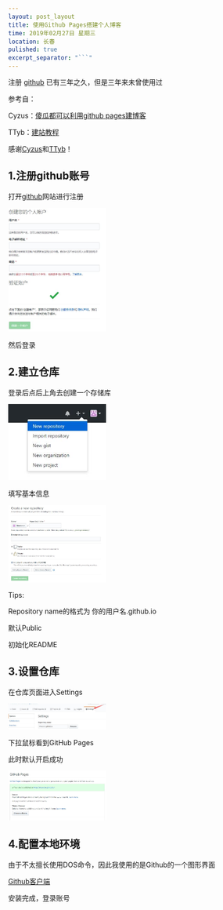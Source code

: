 ```yaml
---
layout: post_layout
title: 使用Github Pages搭建个人博客
time: 2019年02月27日 星期三
location: 长春
pulished: true
excerpt_separator: "```"
---
```


注册 [github](https://github.com) 已有三年之久，但是三年来未曾使用过

参考自：

Cyzus：[傻瓜都可以利用github pages建博客](http://cyzus.github.io/2015/06/21/github-build-blog/)

TTyb：[建站教程](http://www.tybai.com/gitblogfirst/_%E5%BB%BA%E7%AB%99%E6%95%99%E7%A8%8B.html)

感谢[Cyzus](http://cyzus.github.io/)和[TTyb](http://www.tybai.com/)！



## 1.注册github账号

打开[github](https://github.com/)网站进行注册

<img src="/assets/img/blogs/2019-02-27/1-1register.JPG" width="200px" />

然后登录



## 2.建立仓库

登录后点后上角去创建一个存储库

<img src="/assets/img/blogs/2019-02-27/2-1.JPG" width="200px" />

填写基本信息

<img src="/assets/img/blogs/2019-02-27/2-2.JPG" width="200px" />

Tips:

Repository name的格式为 你的用户名.github.io

默认Public

初始化README



## 3.设置仓库

在仓库页面进入Settings

<img src="/assets/img/blogs/2019-02-27/3-1.JPG" width="200px" />

下拉鼠标看到GitHub Pages

此时默认开启成功

<img src="/assets/img/blogs/2019-02-27/3-2.JPG" width="200px" />



## 4.配置本地环境

由于不太擅长使用DOS命令，因此我使用的是Github的一个图形界面

[Github客户端](https://desktop.github.com/)

安装完成，登录账号